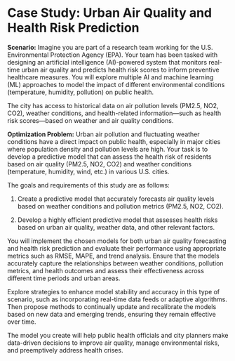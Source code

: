 # Case Study: Urban Air Quality and Health Risk Prediction

**Scenario:** Imagine you are part of a research team working for the U.S. Environmental Protection Agency (EPA). Your team has been tasked with designing an artificial intelligence (AI)-powered system that monitors real-time urban air quality and predicts health risk scores to inform preventive healthcare measures. You will explore multiple AI and machine learning (ML) approaches to model the impact of different environmental conditions (temperature, humidity, pollution) on public health.

The city has access to historical data on air pollution levels (PM2.5, NO2, CO2), weather conditions, and health-related information—such as health risk scores—based on weather and air quality conditions.

**Optimization Problem:** Urban air pollution and fluctuating weather conditions have a direct impact on public health, especially in major cities where population density and pollution levels are high. Your task is to develop a predictive model that can assess the health risk of residents based on air quality (PM2.5, NO2, CO2) and weather conditions (temperature, humidity, wind, etc.) in various U.S. cities.

The goals and requirements of this study are as follows:

1. Create a predictive model that accurately forecasts air quality levels based on weather conditions and pollution metrics (PM2.5, NO2, CO2).

2. Develop a highly efficient predictive model that assesses health risks based on urban air quality, weather data, and other relevant factors.

You will implement the chosen models for both urban air quality forecasting and health risk prediction and evaluate their performance using appropriate metrics such as RMSE, MAPE, and trend analysis. Ensure that the models accurately capture the relationships between weather conditions, pollution metrics, and health outcomes and assess their effectiveness across different time periods and urban areas.

Explore strategies to enhance model stability and accuracy in this type of scenario, such as incorporating real-time data feeds or adaptive algorithms. Then propose methods to continually update and recalibrate the models based on new data and emerging trends, ensuring they remain effective over time.

The model you create will help public health officials and city planners make data-driven decisions to improve air quality, manage environmental risks, and preemptively address health crises.
